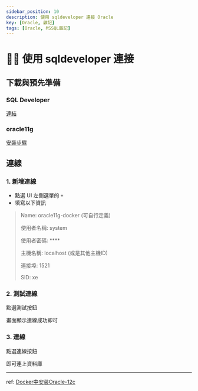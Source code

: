 ```yaml
---
sidebar_position: 10
description: 使用 sqldeveloper 連接 Oracle
key: [Oracle, 雜記]
tags: [Oracle, MSSQL雜記]
---
```


# 👩‍💻 使用 sqldeveloper 連接

## 下載與預先準備

### SQL Developer

[連結](https://www.oracle.com/database/sqldeveloper/technologies/download/)

### oracle11g

[安裝步驟](https://blog.lychicken.com/docs/daylily/oracleDaylily/setIndocker)

## 連線

### 1. 新增連線

- 點選 UI 左側選單的 `+`
- 填寫以下資訊

> Name: oracle11g-docker (可自行定義)
>
> 使用者名稱: system
>
> 使用者密碼: ****
>
> 主機名稱: localhost (或是其他主機ID)
>
> 連接埠: 1521
>
> SID: xe

### 2. 測試連線

點選測試按鈕

畫面顯示連線成功即可

### 3. 連線

點選連線按鈕

即可連上資料庫

---

ref: [Docker中安装Oracle-12c](https://zhuanlan.zhihu.com/p/605595017)
